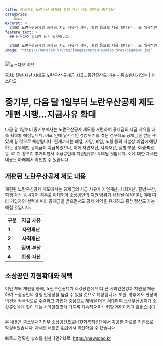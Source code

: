 ```yaml
---
title: 중소기업 노란우산 공제금 질병·재난 시의 혜택과 중간정산
categories:
  - News
excerpt: >
  앞으로 노란우산공제의 공제금 지급 사유가 재난, 질병 등으로 대폭 확대된다. 또 일시적인 경영위기를 겪으면 …
feature_text: >
  ## 뉴스다오 실시간 뉴스 속보입니다.

  앞으로 노란우산공제의 공제금 지급 사유가 재난, 질병 등으로 대폭 확대된다. 또 일시적인 경영위기를 겪으면 …
image: 'https://newsdao.kr/res/images/meta/newsdao_breakingnews.jpg'
---
```


![뉴스다오 속보](https://newsdao.kr/res/images/meta/newsdao_breakingnews.jpg)

<p>출처: <a href="https://newsdao.kr/3939" rel="dofollow">질병·재난 시에도 노란우산 공제금 지급…중간정산도 가능 - 중소벤처기업부</a> | 뉴스다오</p>

<h1>중기부, 다음 달 1일부터 노란우산공제 제도 개편 시행…지급사유 확대</h1>
<p data-ke-size="size16">다음 달 1일부터 중기부에서는 노란우산공제 제도를 개편하여 공제금의 지급 사유를 대폭 확대할 예정입니다. 이로 인해 일시적인 경영위기를 겪는 경우에도 공제금을 받을 수 있게 될 것으로 예상됩니다. 현재까지는 폐업, 사망, 퇴임, 노령 등의 사실상 폐업에 해당하는 경우에만 공제금이 지급되었으나, 이에 자연재난, 사회재난, 질병·부상, 회생·파산 등 4가지 경우가 추가되면서 소상공인의 지원범위가 확대될 것입니다. 이에 대한 자세한 내용은 아래에서 확인할 수 있습니다.</p>

<h2 data-ke-size="size26">개편된 노란우산공제 제도 내용</h2>
<p data-ke-size="size16">개편된 노란우산공제 제도에서는 공제금의 지급 사유가 자연재난, 사회재난, 질병·부상, 회생·파산 등 4가지 경우로 확대되어 소상공인의 지원 범위가 확장될 예정이며, 이에 따라 가입자의 선택에 따라 공제금을 받으면서도 공제 계약을 유지하고 중간 정산도 가능해질 것입니다.</p>

<table>
  <tr>
    <th>구분</th>
    <th>지급 사유</th>
  </tr>
  <tr>
    <td><b>1</b></td>
    <td style="text-align: center; height: 17px;"><b>자연재난</b></td>
  </tr>
  <tr>
    <td><b>2</b></td>
    <td style="text-align: center; height: 17px;"><b>사회재난</b></td>
  </tr>
  <tr>
    <td><b>3</b></td>
    <td style="text-align: center; height: 17px;"><b>질병·부상</b></td>
  </tr>
  <tr>
    <td><b>4</b></td>
    <td style="text-align: center; height: 17px;"><b>회생·파산</b></td>
  </tr>
</table>

<h2 data-ke-size="size26">소상공인 지원확대와 혜택</h2>
<p data-ke-size="size16">이번 제도 개편을 통해, 노란우산공제가 소상공인에게 더 큰 사회안전망과 지원을 제공하여 소상공인의 경영 안정성을 높일 수 있을 것으로 예상됩니다. 또한, 향후에도 현장의 의견을 적극적으로 수렴하고 가입자 중심으로 혜택을 더욱 확대하여 노란우산공제가 소상공인에게 힘이 되는 사회안전망이 되도록 지속적으로 노력할 계획이라고 밝혔습니다.</p>

<hr>

<p data-ke-size="size16">본 내용은 중소벤처기업부 소상공인코로나19회복지원단에서 제공한 자료를 기반으로 작성되었습니다. 자세한 내용은 <a href="https://newsdao.kr/3939" target="_blank">여기</a>에서 확인하실 수 있습니다.</p> 

빠르고 정확한 뉴스를 원한다면? 바로, <a href="https://newsdao.kr" rel="dofollow">https://newsdao.kr</a>


